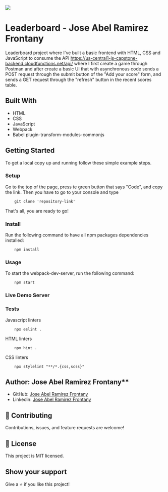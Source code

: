 ![](https://img.shields.io/badge/Microverse-blueviolet)

# Leaderboard - Jose Abel Ramirez Frontany

Leaderboard project where I've built a basic frontend with HTML, CSS and JavaScript to consume the API https://us-central1-js-capstone-backend.cloudfunctions.net/api/ where I first create a game through Postman and after create a basic UI that with asynchronous code sends a POST request through the submit button of the "Add your score" form, and sends a GET request through the "refresh" button in the recent scores table.

<!-- ![screenshot](./app_screenshot.png) -->

## Built With

- HTML
- CSS
- JavaScript
- Webpack
- Babel plugin-transform-modules-commonjs

## Getting Started

To get a local copy up and running follow these simple example steps.

### Setup

Go to the top of the page, press te green button that says "Code", and copy the link. Then you have to go to your console and type

```
    git clone 'repository-link'
```

That's all, you are ready to go!

### Install

Run the following command to have all npm packages dependencies installed:

```
    npm install
```

### Usage

To start the webpack-dev-server, run the following command:

```
    npm start
```

### Live Demo Server

<!-- - [live-version with github pages]() -->

### Tests

Javascript linters

```
    npx eslint .
```

HTML linters

```
    npx hint .

```

CSS linters

```
    npx stylelint "**/*.{css,scss}"
```

## Author: Jose Abel Ramirez Frontany\*\*

- GitHub: [Jose Abel Ramirez Frontany](https://github.com/jose-Abel)
- Linkedin: [Jose Abel Ramirez Frontany](https://www.linkedin.com/in/jose-abel-ramirez-frontany-7674a842/)

## 🤝 Contributing

Contributions, issues, and feature requests are welcome!

## 📝 License

This project is MIT licensed.

## Show your support

Give a ⭐️ if you like this project!
